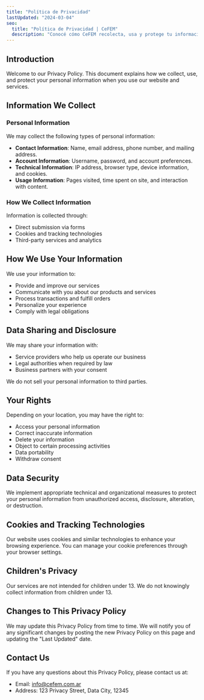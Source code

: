 ```yaml
---
title: "Política de Privacidad"
lastUpdated: "2024-03-04"
seo:
  title: "Política de Privacidad | CeFEM"
  description: "Conocé cómo CeFEM recolecta, usa y protege tu información personal. Respetamos tu privacidad y cumplimos con las regulaciones de protección de datos."
---
```


## Introduction

Welcome to our Privacy Policy. This document explains how we collect, use, and protect your personal information when you use our website and services.

## Information We Collect

### Personal Information

We may collect the following types of personal information:

- **Contact Information**: Name, email address, phone number, and mailing address.
- **Account Information**: Username, password, and account preferences.
- **Technical Information**: IP address, browser type, device information, and cookies.
- **Usage Information**: Pages visited, time spent on site, and interaction with content.

### How We Collect Information

Information is collected through:

- Direct submission via forms
- Cookies and tracking technologies
- Third-party services and analytics

## How We Use Your Information

We use your information to:

- Provide and improve our services
- Communicate with you about our products and services
- Process transactions and fulfill orders
- Personalize your experience
- Comply with legal obligations

## Data Sharing and Disclosure

We may share your information with:

- Service providers who help us operate our business
- Legal authorities when required by law
- Business partners with your consent

We do not sell your personal information to third parties.

## Your Rights

Depending on your location, you may have the right to:

- Access your personal information
- Correct inaccurate information
- Delete your information
- Object to certain processing activities
- Data portability
- Withdraw consent

## Data Security

We implement appropriate technical and organizational measures to protect your personal information from unauthorized access, disclosure, alteration, or destruction.

## Cookies and Tracking Technologies

Our website uses cookies and similar technologies to enhance your browsing experience. You can manage your cookie preferences through your browser settings.

## Children's Privacy

Our services are not intended for children under 13. We do not knowingly collect information from children under 13.

## Changes to This Privacy Policy

We may update this Privacy Policy from time to time. We will notify you of any significant changes by posting the new Privacy Policy on this page and updating the "Last Updated" date.

## Contact Us

If you have any questions about this Privacy Policy, please contact us at:

- Email: info@cefem.com.ar
- Address: 123 Privacy Street, Data City, 12345 